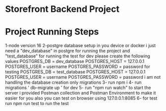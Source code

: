 # Storefront Backend Project

# Project Running Steps
1-node version 16
2-postgre database setup in you device or docker
i just need a "dev_database" in postgre for running the project and "test_database" for running the test
for dev please create the following values
    POSTGRES_DB = dev_database
    POSTGRES_HOST = 127.0.0.1
    POSTGRES_USER = username
    POSTGRES_PASSWORD = password
for testing
    POSTGRES_DB = test_database
    POSTGRES_HOST = 127.0.0.1
    POSTGRES_USER = username
    POSTGRES_PASSWORD = password
i am not handling the database creation only migrations
3- run npm i
4- run migrations ' db-migrate up ' for dev
5- run "npm run watch" to start the server i provided Postman collection and Postman Environment to make it easier for you also you can test on browser using 127.0.0.1:8085
6- for test run npm run test to run the test

